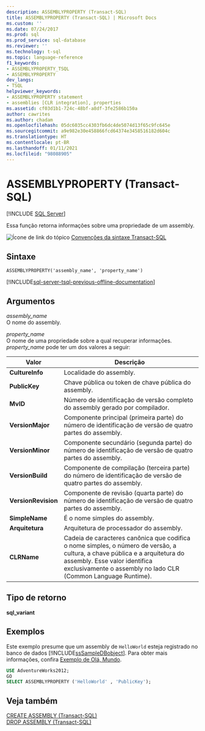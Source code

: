 ```yaml
---
description: ASSEMBLYPROPERTY (Transact-SQL)
title: ASSEMBLYPROPERTY (Transact-SQL) | Microsoft Docs
ms.custom: ''
ms.date: 07/24/2017
ms.prod: sql
ms.prod_service: sql-database
ms.reviewer: ''
ms.technology: t-sql
ms.topic: language-reference
f1_keywords:
- ASSEMBLYPROPERTY_TSQL
- ASSEMBLYPROPERTY
dev_langs:
- TSQL
helpviewer_keywords:
- ASSEMBLYPROPERTY statement
- assemblies [CLR integration], properties
ms.assetid: cf03d1b1-724c-48bf-a8df-3fe2586b150a
author: cawrites
ms.author: chadam
ms.openlocfilehash: 05dc6035cc4303fb6dc4de5074d13f65c9fc645e
ms.sourcegitcommit: a9e982e30e458866fcd64374e3458516182d604c
ms.translationtype: HT
ms.contentlocale: pt-BR
ms.lasthandoff: 01/11/2021
ms.locfileid: "98088905"
---
```

# <a name="assemblyproperty-transact-sql"></a>ASSEMBLYPROPERTY (Transact-SQL)
[!INCLUDE [SQL Server](../../includes/applies-to-version/sqlserver.md)]

Essa função retorna informações sobre uma propriedade de um assembly.
  
![Ícone de link do tópico](../../database-engine/configure-windows/media/topic-link.gif "Ícone de link do tópico") [Convenções da sintaxe Transact-SQL](../../t-sql/language-elements/transact-sql-syntax-conventions-transact-sql.md)
  
## <a name="syntax"></a>Sintaxe  
  
```syntaxsql
ASSEMBLYPROPERTY('assembly_name', 'property_name')  
```  
  
[!INCLUDE[sql-server-tsql-previous-offline-documentation](../../includes/sql-server-tsql-previous-offline-documentation.md)]

## <a name="arguments"></a>Argumentos
*assembly_name*  
O nome do assembly.
  
*property_name*  
O nome de uma propriedade sobre a qual recuperar informações. *property_name* pode ter um dos valores a seguir:
  
|Valor|Descrição|  
|---|---|
|**CultureInfo**|Localidade do assembly.|  
|**PublicKey**|Chave pública ou token de chave pública do assembly.|  
|**MvID**|Número de identificação de versão completo do assembly gerado por compilador.|  
|**VersionMajor**|Componente principal (primeira parte) do número de identificação de versão de quatro partes do assembly.|  
|**VersionMinor**|Componente secundário (segunda parte) do número de identificação de versão de quatro partes do assembly.|  
|**VersionBuild**|Componente de compilação (terceira parte) do número de identificação de versão de quatro partes do assembly.|  
|**VersionRevision**|Componente de revisão (quarta parte) do número de identificação de versão de quatro partes do assembly.|  
|**SimpleName**|É o nome simples do assembly.|  
|**Arquitetura**|Arquitetura de processador do assembly.|  
|**CLRName**|Cadeia de caracteres canônica que codifica o nome simples, o número de versão, a cultura, a chave pública e a arquitetura do assembly. Esse valor identifica exclusivamente o assembly no lado CLR (Common Language Runtime).|  
  
## <a name="return-type"></a>Tipo de retorno
**sql_variant**
  
## <a name="examples"></a>Exemplos  
Este exemplo presume que um assembly de `HelloWorld` esteja registrado no banco de dados [!INCLUDE[ssSampleDBobject](../../includes/sssampledbobject-md.md)]. Para obter mais informações, confira [Exemplo de Olá, Mundo](/previous-versions/sql/sql-server-2016/ff878250(v=sql.130)).
  
```sql
USE AdventureWorks2012;  
GO  
SELECT ASSEMBLYPROPERTY ('HelloWorld' , 'PublicKey');  
```  
  
## <a name="see-also"></a>Veja também
[CREATE ASSEMBLY &#40;Transact-SQL&#41;](../../t-sql/statements/create-assembly-transact-sql.md)  
[DROP ASSEMBLY &#40;Transact-SQL&#41;](../../t-sql/statements/drop-assembly-transact-sql.md)
  
